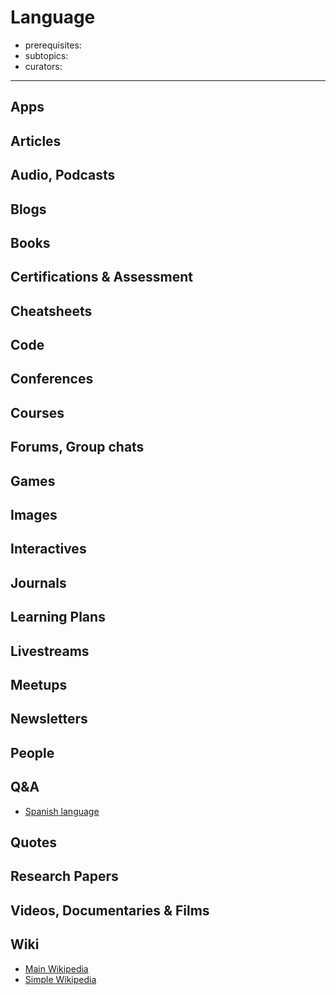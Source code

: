 # Language

- prerequisites:
- subtopics:
- curators:

------

## Apps

## Articles

## Audio, Podcasts

## Blogs

## Books

## Certifications & Assessment

## Cheatsheets

## Code

## Conferences

## Courses

## Forums, Group chats

## Games

## Images

## Interactives

## Journals

## Learning Plans

## Livestreams

## Meetups

## Newsletters

## People

## Q&A

- [Spanish language](http://spanish.stackexchange.com)

## Quotes

## Research Papers

## Videos, Documentaries & Films

## Wiki

- [Main Wikipedia](https://en.wikipedia.org/wiki/Language)
- [Simple Wikipedia](https://simple.wikipedia.org/wiki/Language)

